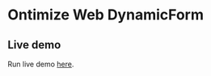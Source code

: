 # Ontimize Web DynamicForm

## Live demo

Run live demo <a href="https://ontimizeweb.github.io/ontimize-web-ng2-dynamicform-example/" target="_blank" title="live demo">
here</a>.